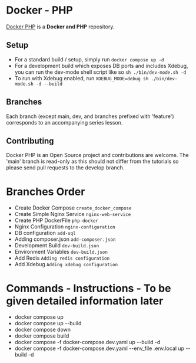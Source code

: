 # Docker - PHP

[Docker PHP][1] is a **Docker and PHP** repository.

Setup
------------

* For a standard build / setup, simply run
```docker compose up -d ```
* For a development build which exposes DB ports and includes Xdebug, you can run the dev-mode shell script like so
```sh ./bin/dev-mode.sh -d```
* To run with Xdebug enabled, run 
```XDEBUG_MODE=debug sh ./bin/dev-mode.sh -d --build```

Branches
-------------

Each branch (except main, dev, and branches prefixed with 'feature') corresponds to an accompanying series lesson.   

Contributing
------------

Docker PHP is an Open Source project and contributions are welcome. The 'main' branch is read-only as this should not differ from the tutorials so please send pull requests to the develop branch.

[1]: https://github.com/sandeeptech27/docker-php

# Branches Order

* Create Docker Compose ```create_docker_compose```
* Create Simple Nginx Service ```nginx-web-service```
* Create PHP DockerFile ```php-docker```
* Nginx Configuration ```nginx-configuration```
* DB configuration ```add-sql```
* Adding composer.json ```add-composer.json```
* Development Build ```dev-build.json```
* Environment Variables ```dev-build.json```
* Add Redis ```Adding redis configuration```
* Add Xdebug ```Adding xdebug configuration```

# Commands - Instructions - To be given detailed information later

* docker compose up
* docker compose up --build
* docker compose down
* docker compose build
* docker compose -f docker-compose.dev.yaml up --build -d
* docker compose -f docker-compose.dev.yaml --env_file .env.local up --build -d